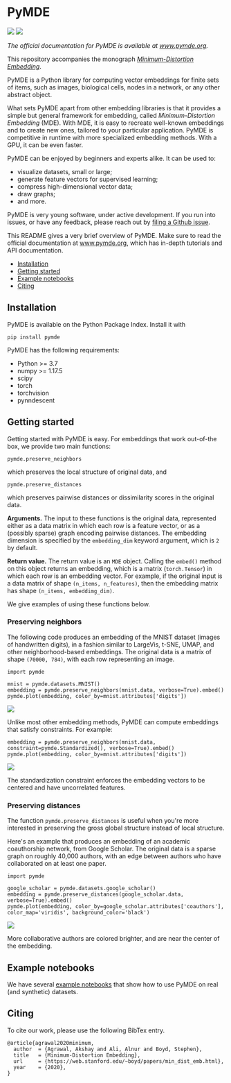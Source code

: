 # PyMDE
![](https://github.com/cvxgrp/pymde/workflows/Test/badge.svg) ![](https://github.com/cvxgrp/pymde/workflows/Deploy/badge.svg)

*The official documentation for PyMDE is available at www.pymde.org.*

This repository accompanies the monograph [*Minimum-Distortion Embedding*](https://web.stanford.edu/~boyd/papers/min_dist_emb.html).

PyMDE is a Python library for computing vector embeddings for finite sets of
items, such as images, biological cells, nodes in a network, or any other
abstract object.

What sets PyMDE apart from other embedding libraries is that it provides a
simple but general framework for embedding, called _Minimum-Distortion
Embedding_ (MDE). With MDE, it is easy to recreate well-known embeddings and to
create new ones, tailored to your particular application. PyMDE is competitive
in runtime with more specialized embedding methods. With a GPU, it can be
even faster.

PyMDE can be enjoyed by beginners and experts alike. It can be used to:

* visualize datasets, small or large;
* generate feature vectors for supervised learning;
* compress high-dimensional vector data;
* draw graphs;
* and more.

PyMDE is very young software, under active development. If you run into issues,
or have any feedback, please reach out by [filing a Github
issue](https://github.com/cvxgrp/pymde/issues).

This README gives a very brief overview of PyMDE. Make sure to read the 
official documentation at www.pymde.org, which has in-depth tutorials
and API documentation.

- [Installation](#installation)
- [Getting started](#getting-started)
- [Example notebooks](#example-notebooks)
- [Citing](#citing)

## Installation
PyMDE is available on the Python Package Index. Install it with 

```
pip install pymde
```

PyMDE has the following requirements:

* Python >= 3.7
* numpy >= 1.17.5
* scipy
* torch
* torchvision
* pynndescent

## Getting started
Getting started with PyMDE is easy. For embeddings that work out-of-the box, we provide two main functions:

```python3
pymde.preserve_neighbors
```

which preserves the local structure of original data, and 

```python3
pymde.preserve_distances
```

which preserves pairwise distances or dissimilarity scores in the original
data.

**Arguments.** The input to these functions is the original data, represented
either as a data matrix in which each row is a feature vector, or as a
(possibly sparse) graph encoding pairwise distances. The embedding dimension is
specified by the `embedding_dim` keyword argument, which is `2` by default.

**Return value.** The return value is an `MDE` object. Calling the `embed()`
method on this object returns an embedding, which is a matrix
(`torch.Tensor`) in which each row is an embedding vector. For example, if the
original input is a data matrix of shape `(n_items, n_features)`, then the
embedding matrix has shape `(n_items, embeddimg_dim)`.

We give examples of using these functions below. 

### Preserving neighbors
The following code produces an embedding of the MNIST dataset (images of
handwritten digits), in a fashion similar to LargeVis, t-SNE, UMAP, and other
neighborhood-based embeddings. The original data is a matrix of shape `(70000,
784)`, with each row representing an image.

```python3
import pymde

mnist = pymde.datasets.MNIST()
embedding = pymde.preserve_neighbors(mnist.data, verbose=True).embed()
pymde.plot(embedding, color_by=mnist.attributes['digits'])
```

![](https://github.com/cvxgrp/pymde/blob/main/images/mnist.png?raw=true)

Unlike most other embedding methods, PyMDE can compute embeddings that satisfy
constraints. For example:

```python3
embedding = pymde.preserve_neighbors(mnist.data, constraint=pymde.Standardized(), verbose=True).embed()
pymde.plot(embedding, color_by=mnist.attributes['digits'])
```

![](https://github.com/cvxgrp/pymde/blob/main/images/mnist_std.png?raw=true)

The standardization constraint enforces the embedding vectors to be centered
and have uncorrelated features.


### Preserving distances
The function `pymde.preserve_distances` is useful when you're more interested
in preserving the gross global structure instead of local structure. 

Here's an example that produces an embedding of an academic coauthorship
network, from Google Scholar. The original data is a sparse graph on roughly
40,000 authors, with an edge between authors who have collaborated on at least
one paper.

```python3
import pymde

google_scholar = pymde.datasets.google_scholar()
embedding = pymde.preserve_distances(google_scholar.data, verbose=True).embed()
pymde.plot(embedding, color_by=google_scholar.attributes['coauthors'], color_map='viridis', background_color='black')
```

![](https://github.com/cvxgrp/pymde/blob/main/images/scholar.jpg?raw=true)

More collaborative authors are colored brighter, and are near the center of the
embedding.


## Example notebooks
We have several [example notebooks](https://github.com/cvxgrp/pymde/examples) that show how to use PyMDE on real (and synthetic) datasets.

## Citing
To cite our work, please use the following BibTex entry.

```
@article{agrawal2020minimum,
  author  = {Agrawal, Akshay and Ali, Alnur and Boyd, Stephen},
  title   = {Minimum-Distortion Embedding},
  url     = {https://web.stanford.edu/~boyd/papers/min_dist_emb.html},
  year    = {2020},
}
```

